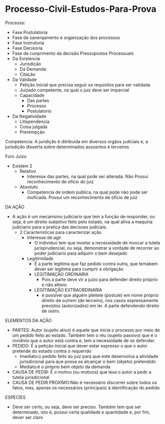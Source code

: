 # Processo-Civil-Estudos-Para-Prova
Processo:
 - Fase Postulatoria
 - Fase de sanerqamento e organizaçâo dos processos
 - Fase Instrutoria
 - Fase Decisoria
 - Fase de cunprimento da decisâo
Pressupostos Processuais
 - Da Existencia
   - Jurisdiçâo
   - Da Demanda
   - Citaçâo
 - Da Validade
   - Petição Inicial que precisa seguir os requisitos para ser validada
   - Juizado competente, na qual o juiz deve ser imparcial
   - Capacidade
     - Das partes
     - Processo
     - Postulatorio
  - Da Negatividade
    - Litispendencia
    - Coisa julgada
    - Prerempção


Competencia: A juridiçâo é ditribuida em diversos orgãos judiciais e, a jurisdiçâo disserta sobre determinados assusntos e terceiros

Foro Juizo
- Existem 2
  - Relativo
    - Interesse das partes, na qual pode ser alterada. Não Possui reconhecimento de oficio do juiz
  - Absoluto
    - Competencia de ordem publica, na qual pode não pode ser moficada. Possui um reconhecimento de oficio de juiz
    
DA AÇÂO
- A açâo é um mecanismo judiciario que tem a funçâo de responder, ou seja, é um direito subjetivo feito pelo estado, na qual ativa a maquina judiciario para a pratica das decisoes judiciais.
  - 2 Caracteristicas para caracterizar açâo
    - Interesse de agir
      - O individuo tem que mostar a necessidade de invocar a tutela jurisprudencial, ou seja, demonstrar a vontade de recorrer ao poder judiciario para adquirir o bem desejado
    - Legitimidade
      - É a parte legitima que faz pedido contra outra, que temabem dever ser legitima para cumprir a obrigaçâo
      - LEGITIMAÇÂO ORDINARIA
        - Pois a parte deve vir a juízo para defender direito próprio e não alheio.
      - LEGITIMAÇÂO EXTRAORDINARIA
        - é possível que alguém pleiteie (postule) em nome próprio direito de outrem (de terceiro), nos casos expressamente previstos (autorizados) em lei. A parte defendendo direito de outro.

ELEMENTOS DA AÇÂO
- PARTES: Autor (sujeito ativo) é aquele que inicia o processo por meio de um pedido feito ao estado. Também tem o réu (sujeito passivo) que é o invidivio que o autor está contra e, tem a necessidade de se defender.
- PEDIDO: É a petiçâo inicial que dever estar expresso o que o autor pretende do estado contra o requerido
  - Imediato:o pedido feito ao juiz para que este desenvolva a atividade jurisdicional para que possa se alcançar o bem (objeto) pretendido
  - Mediato:é o próprio bem objeto da demanda
- CAUSA DE PEDIR: É o motivo (ou motivos) que leva o autor a pedir a tutela jurisdicional
- CAUSA DE PEDIR PROXIMO:Não é necessário discorrer sobre todos os fatos, mas, apenas os necessários (principais) à identificação do pedido

ESPECÍES
- Deve ser certo, ou seja, deve ser preciso. Também tem que ser determinado, isto é, possui certa qualidade e quantidade e, por fim, dever ser claro
